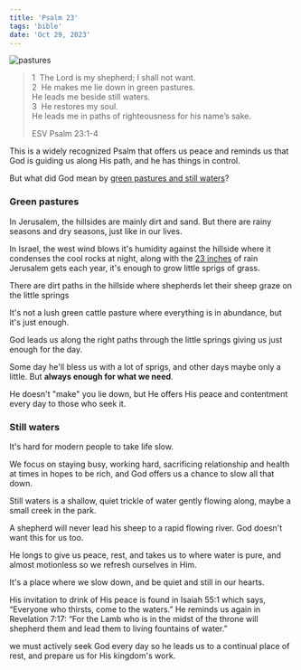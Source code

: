 ```yaml
---
title: 'Psalm 23'
tags: 'bible'
date: 'Oct 29, 2023'
---
```


![pastures](/images/pastures.jpg)

> 1  The Lord is my shepherd; I shall not want.  
> 2  He makes me lie down in green pastures.  
> He leads me beside still waters.  
> 3  He restores my soul.  
> He leads me in paths of righteousness for his name’s sake.
>
> ESV Psalm 23:1-4

This is a widely recognized Psalm that offers us peace and reminds us that God is guiding us along His path, and he has things in control.

But what did God mean by [green pastures and still waters](https://steppesoffaith.medium.com/understanding-psalm-23-what-god-meant-by-green-pastures-and-still-waters-18051b4e471)?

### Green pastures

In Jerusalem, the hillsides are mainly dirt and sand. But there are rainy seasons and dry seasons, just like in our lives.

In Israel, the west wind blows it's humidity against the hillside where it condenses the cool rocks at night, along with the [23 inches](http://www.jerusalem.climatemps.com/precipitation.php) of rain Jerusalem gets each year, it's enough to grow little sprigs of grass.

There are dirt paths in the hillside where shepherds let their sheep graze on the little springs

It's not a lush green cattle pasture where everything is in abundance, but it's just enough.

God leads us along the right paths through the little springs giving us just enough for the day.

Some day he'll bless us with a lot of sprigs, and other days maybe only a little. But **always enough for what we need**.

He doesn't "make" you lie down, but He offers His peace and contentment every day to those who seek it.

### Still waters

It's hard for modern people to take life slow.

We focus on staying busy, working hard, sacrificing relationship and health at times in hopes to be rich, and God offers us a chance to slow all that down.

Still waters is a shallow, quiet trickle of water gently flowing along, maybe a small creek in the park.

A shepherd will never lead his sheep to a rapid flowing river. God doesn't want this for us too.

He longs to give us peace, rest, and takes us to where water is pure, and almost motionless so we refresh ourselves in Him.

It's a place where we slow down, and be quiet and still in our hearts.

His invitation to drink of His peace is found in Isaiah 55:1 which says, “Everyone who thirsts, come to the waters.” He reminds us again in Revelation 7:17: “For the Lamb who is in the midst of the throne will shepherd them and lead them to living fountains of water.”

we must actively seek God every day so he leads us to a continual place of rest, and prepare us for His kingdom's work.

